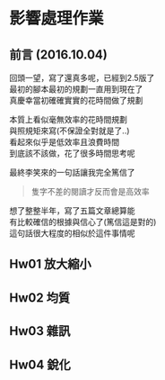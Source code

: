 # 影響處理作業

## 前言 (2016.10.04)
回頭一望，寫了還真多呢，已經到2.5版了  
最初的腳本最初的規劃一直用到現在了  
真慶幸當初確確實實的花時間做了規劃  

本質上看似毫無效率的花時間規劃  
與照規矩來寫(不保證全對就是了..)  
看起來似乎是低效率且浪費時間  
到底該不該做，花了很多時間思考呢  

最終李笑來的一句話讓我完全篤信了  
> 隻字不差的閱讀才反而會是高效率  

想了整整半年，寫了五篇文章總算能  
有比較確信的根據與信心了(篤信這是對的)  
這句話很大程度的相似於這件事情呢

## Hw01 放大縮小

## Hw02 均質

## Hw03 雜訊

## Hw04 銳化